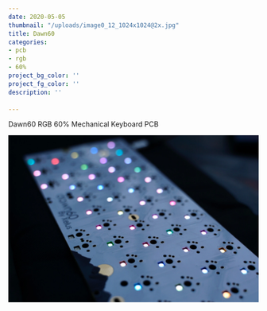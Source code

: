 ```yaml
---
date: 2020-05-05
thumbnail: "/uploads/image0_12_1024x1024@2x.jpg"
title: Dawn60
categories:
- pcb
- rgb
- 60%
project_bg_color: ''
project_fg_color: ''
description: ''

---
```

Dawn60 RGB 60% Mechanical Keyboard PCB

![](/uploads/image0_12_1024x1024@2x.jpg)